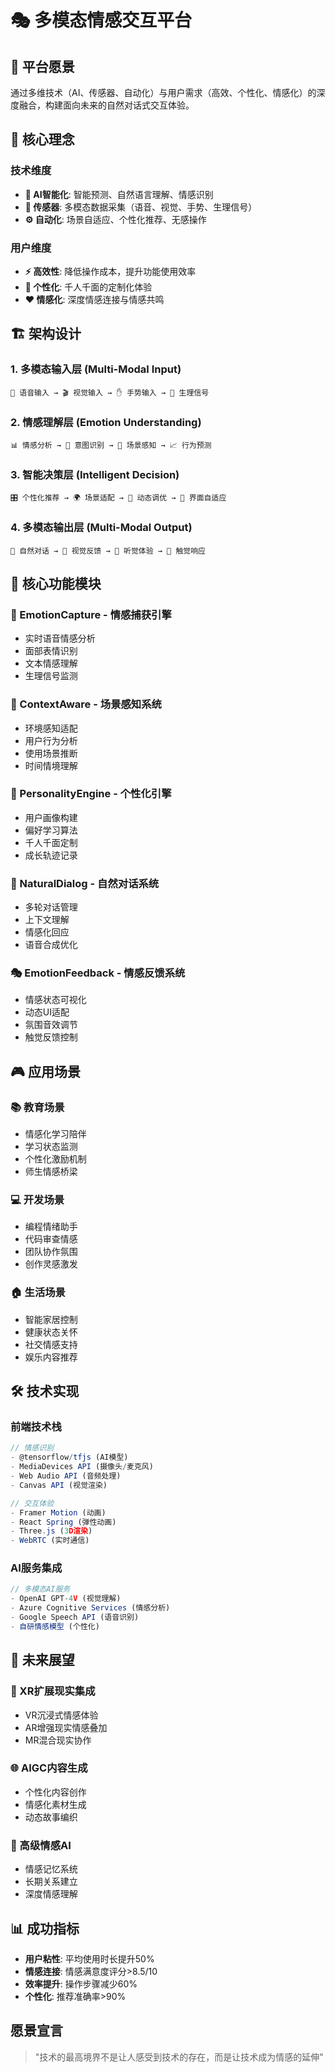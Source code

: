 # 🎭 多模态情感交互平台

## 🌟 平台愿景

通过多维技术（AI、传感器、自动化）与用户需求（高效、个性化、情感化）的深度融合，构建面向未来的自然对话式交互体验。

## 🎯 核心理念

### 技术维度

- **🤖 AI智能化**: 智能预测、自然语言理解、情感识别
- **📡 传感器**: 多模态数据采集（语音、视觉、手势、生理信号）
- **⚙️ 自动化**: 场景自适应、个性化推荐、无感操作

### 用户维度

- **⚡ 高效性**: 降低操作成本，提升功能使用效率
- **🎨 个性化**: 千人千面的定制化体验
- **❤️ 情感化**: 深度情感连接与情感共鸣

## 🏗️ 架构设计

### 1. 多模态输入层 (Multi-Modal Input)

```text
🎤 语音输入 → 🎬 视觉输入 → ✋ 手势输入 → 💓 生理信号
```

### 2. 情感理解层 (Emotion Understanding)

```text
📊 情感分析 → 🧠 意图识别 → 🎯 场景感知 → 📈 行为预测
```

### 3. 智能决策层 (Intelligent Decision)

```text
🎛️ 个性化推荐 → 🌍 场景适配 → 🔄 动态调优 → 📱 界面自适应
```

### 4. 多模态输出层 (Multi-Modal Output)

```text
💬 自然对话 → 🎨 视觉反馈 → 🎵 听觉体验 → 📳 触觉响应
```

## 🚀 核心功能模块

### 🎤 EmotionCapture - 情感捕获引擎

- 实时语音情感分析
- 面部表情识别
- 文本情感理解
- 生理信号监测

### 🧠 ContextAware - 场景感知系统

- 环境感知适配
- 用户行为分析
- 使用场景推断
- 时间情境理解

### 🎨 PersonalityEngine - 个性化引擎

- 用户画像构建
- 偏好学习算法
- 千人千面定制
- 成长轨迹记录

### 💬 NaturalDialog - 自然对话系统

- 多轮对话管理
- 上下文理解
- 情感化回应
- 语音合成优化

### 🎭 EmotionFeedback - 情感反馈系统

- 情感状态可视化
- 动态UI适配
- 氛围音效调节
- 触觉反馈控制

## 🎮 应用场景

### 📚 教育场景

- 情感化学习陪伴
- 学习状态监测
- 个性化激励机制
- 师生情感桥梁

### 💻 开发场景

- 编程情绪助手
- 代码审查情感
- 团队协作氛围
- 创作灵感激发

### 🏠 生活场景

- 智能家居控制
- 健康状态关怀
- 社交情感支持
- 娱乐内容推荐

## 🛠️ 技术实现

### 前端技术栈

```typescript
// 情感识别
- @tensorflow/tfjs (AI模型)
- MediaDevices API (摄像头/麦克风)
- Web Audio API (音频处理)
- Canvas API (视觉渲染)

// 交互体验
- Framer Motion (动画)
- React Spring (弹性动画)
- Three.js (3D渲染)
- WebRTC (实时通信)
```

### AI服务集成

```typescript
// 多模态AI服务
- OpenAI GPT-4V (视觉理解)
- Azure Cognitive Services (情感分析)
- Google Speech API (语音识别)
- 自研情感模型 (个性化)
```

## 🎯 未来展望

### 🥽 XR扩展现实集成

- VR沉浸式情感体验
- AR增强现实情感叠加
- MR混合现实协作

### 🌐 AIGC内容生成

- 个性化内容创作
- 情感化素材生成
- 动态故事编织

### 🔮 高级情感AI

- 情感记忆系统
- 长期关系建立
- 深度情感理解

## 📊 成功指标

- **用户粘性**: 平均使用时长提升50%
- **情感连接**: 情感满意度评分>8.5/10
- **效率提升**: 操作步骤减少60%
- **个性化**: 推荐准确率>90%

## 愿景宣言

> "技术的最高境界不是让人感受到技术的存在，而是让技术成为情感的延伸"
